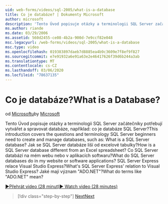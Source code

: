 ```yaml
---
uid: web-forms/videos/sql-2005/what-is-a-database
title: Co je databáze? | Dokumenty Microsoft
author: microsoft
description: 'Tento Úvod popisuje otázky a terminologii SQL Server začátečníky potřebují vytvářet a spravovat databáze, například: co je databáze SQL Server? Jak...'
ms.author: riande
ms.date: 03/29/2006
ms.assetid: 560d2455-ce08-4b2a-900d-7e9ccf82e048
msc.legacyurl: /web-forms/videos/sql-2005/what-is-a-database
msc.type: video
ms.openlocfilehash: 019383897daeb7d8885ea4b9c3609e7f8ef9f827
ms.sourcegitcommit: e7e91932a6e91a63e2e46417626f39d6b244a3ab
ms.translationtype: MT
ms.contentlocale: cs-CZ
ms.lasthandoff: 03/06/2020
ms.locfileid: "78637135"
---
```

# <a name="what-is-a-database"></a><span data-ttu-id="15f2a-105">Co je databáze?</span><span class="sxs-lookup"><span data-stu-id="15f2a-105">What is a Database?</span></span>

<span data-ttu-id="15f2a-106">od [Microsoftu](https://github.com/microsoft)</span><span class="sxs-lookup"><span data-stu-id="15f2a-106">by [Microsoft](https://github.com/microsoft)</span></span>

<span data-ttu-id="15f2a-107">Tento Úvod popisuje otázky a terminologii SQL Server začátečníky potřebují vytvářet a spravovat databáze, například: co je databáze SQL Server?</span><span class="sxs-lookup"><span data-stu-id="15f2a-107">This introduction covers the questions and terminology SQL Server beginners need to create and manage databases, such as: What is a SQL Server database?</span></span> <span data-ttu-id="15f2a-108">Jak se SQL Server databáze liší od excelové tabulky?</span><span class="sxs-lookup"><span data-stu-id="15f2a-108">How is a SQL Server database different from an Excel spreadsheet?</span></span> <span data-ttu-id="15f2a-109">Co SQL Server databází na mém webu nebo v aplikacích softwaru?</span><span class="sxs-lookup"><span data-stu-id="15f2a-109">What do SQL Server databases do in my website or software applications?</span></span> <span data-ttu-id="15f2a-110">SQL Server Express relace Visual Studio Express?</span><span class="sxs-lookup"><span data-stu-id="15f2a-110">What's SQL Server Express' relation to Visual Studio Express?</span></span> <span data-ttu-id="15f2a-111">Jaké mají význam "ADO.NET"?</span><span class="sxs-lookup"><span data-stu-id="15f2a-111">What do terms like "ADO.NET" mean?</span></span>

[<span data-ttu-id="15f2a-112">&#9654;Přehrát video (28 minut)</span><span class="sxs-lookup"><span data-stu-id="15f2a-112">&#9654; Watch video (28 minutes)</span></span>](https://channel9.msdn.com/Blogs/ASP-NET-Site-Videos/what-is-a-database)

> [!div class="step-by-step"]
> [<span data-ttu-id="15f2a-113">Next</span><span class="sxs-lookup"><span data-stu-id="15f2a-113">Next</span></span>](understanding-database-tables-and-records.md)
